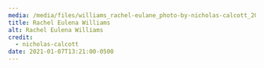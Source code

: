 ```yaml
---
media: /media/files/williams_rachel-eulane_photo-by-nicholas-calcott_2019.jpg
title: Rachel Eulena Williams
alt: Rachel Eulena Williams
credit:
  - nicholas-calcott
date: 2021-01-07T13:21:00-0500
---
```

